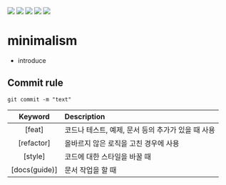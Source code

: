![](https://img.shields.io/badge/django-3.2.7-green)
![](https://img.shields.io/badge/HTML-pink)
![](https://img.shields.io/badge/CSS-blue)
![](https://img.shields.io/badge/JS-yellow)
![](https://img.shields.io/badge/Pillow-8.2.0-red)

# minimalism
- introduce



## Commit rule
```console
git commit -m "text"
```

|    Keyword    | Description                    |
| :-----------: | :----------------------------- |
|    [feat]     | 코드나 테스트, 예제, 문서 등의 추가가 있을 때 사용 |
|  [refactor]   | 올바르지 않은 로직을 고친 경우에 사용          |
|    [style]    | 코드에 대한 스타일을 바꿀 때               |
| [docs(guide)] | 문서 작업을 할 때                     |